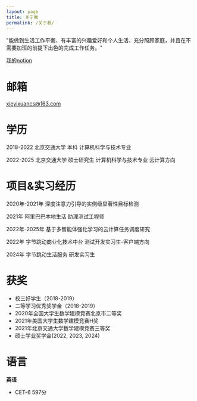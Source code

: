 ```yaml
---
layout: page
title: 关于我
permalink: /关于我/
---
```


"能做到生活工作平衡、有丰富的兴趣爱好和个人生活、充分照顾家庭，并且在不需要加班的前提下出色的完成工作任务。"

 <a href="https://level-candle-e96.notion.site/f2bf8021bfa24ce4aec5d4f090f09cd8?v=9514a7d6d56c4578ac47142778cfd557" class="external" target="_blank">我的notion</a> 


# 邮箱

xieyixuancs@163.com

# 学历

2018-2022 北京交通大学 本科 计算机科学与技术专业

2022-2025 北京交通大学 硕士研究生 计算机科学与技术专业 云计算方向

# 项目&实习经历

2020年-2021年 深度注意力引导的实例级显著性目标检测

2021年 阿里巴巴本地生活 助理测试工程师

2022年-2025年 基于多智能体强化学习的云计算任务调度研究

2022年 字节跳动商业化技术中台 测试开发实习生-客户端方向

2024年 字节跳动生活服务 研发实习生

# 获奖

* 校三好学生（2018-2019）
* 二等学习优秀奖学金（2018-2019）
* 2020年全国大学生数学建模竞赛北京市二等奖
* 2021年美国大学生数学建模竞赛H奖
* 2021年北京交通大学数学建模竞赛三等奖
* 硕士学业奖学金(2022, 2023, 2024)

# 语言

**英语**

* CET-6 597分